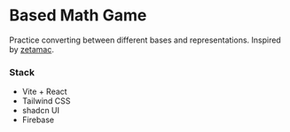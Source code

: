 # Based Math Game

Practice converting between different bases and representations. Inspired by [zetamac](https://arithmetic.zetamac.com).

### Stack

- Vite + React
- Tailwind CSS
- shadcn UI
- Firebase
